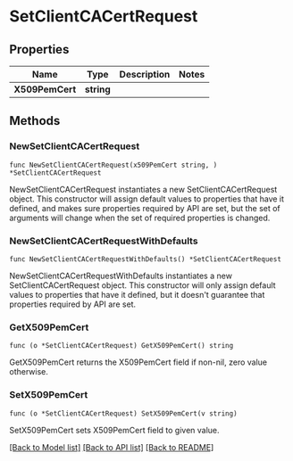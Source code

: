 # SetClientCACertRequest

## Properties

Name | Type | Description | Notes
------------ | ------------- | ------------- | -------------
**X509PemCert** | **string** |  | 

## Methods

### NewSetClientCACertRequest

`func NewSetClientCACertRequest(x509PemCert string, ) *SetClientCACertRequest`

NewSetClientCACertRequest instantiates a new SetClientCACertRequest object.
This constructor will assign default values to properties that have it defined,
and makes sure properties required by API are set, but the set of arguments
will change when the set of required properties is changed.

### NewSetClientCACertRequestWithDefaults

`func NewSetClientCACertRequestWithDefaults() *SetClientCACertRequest`

NewSetClientCACertRequestWithDefaults instantiates a new SetClientCACertRequest object.
This constructor will only assign default values to properties that have it defined,
but it doesn't guarantee that properties required by API are set.

### GetX509PemCert

`func (o *SetClientCACertRequest) GetX509PemCert() string`

GetX509PemCert returns the X509PemCert field if non-nil, zero value otherwise.

### SetX509PemCert

`func (o *SetClientCACertRequest) SetX509PemCert(v string)`

SetX509PemCert sets X509PemCert field to given value.


[[Back to Model list]](../README.md#documentation-for-models) [[Back to API list]](../README.md#documentation-for-api-endpoints) [[Back to README]](../README.md)



